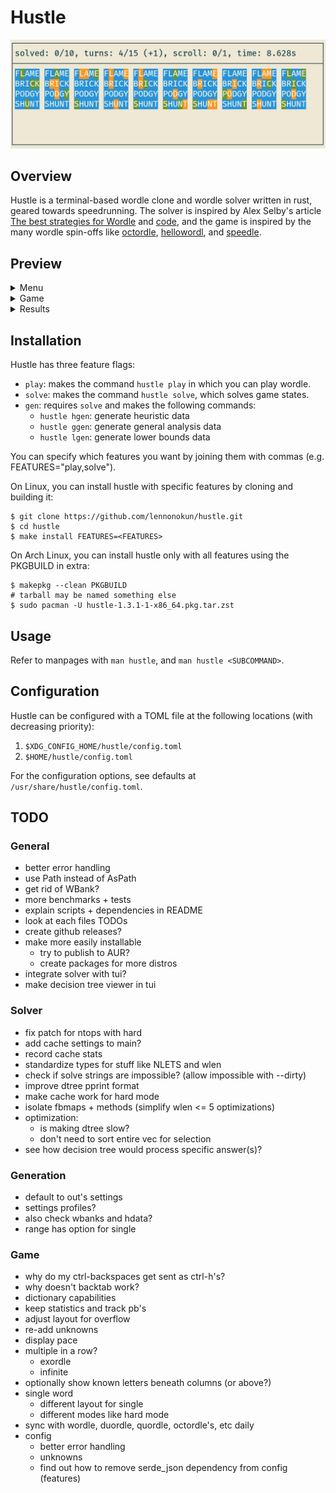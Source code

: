 # Hustle
![preview](extra/preview/main_preview.png)

## Overview
Hustle is a terminal-based wordle clone and wordle solver written in
rust, geared towards speedrunning. The solver is inspired by Alex
Selby's article [The best strategies for Wordle](http://sonorouschocolate.com/notes/index.php/The_best_strategies_for_Wordle)
and [code](https://github.com/alex1770/wordle), and the game is
inspired by the many wordle spin-offs like
[octordle](https://octordle.com),
[hellowordl](https://hellowordl.net), and
[speedle](https://tck.mn/speedle/).

## Preview
<details><summary>Menu</summary>

![menu](extra/preview/menu_preview.png)

</details>
<details><summary>Game</summary>

![game](extra/preview/game_preview.png)

</details>
<details><summary>Results</summary>

![results](extra/preview/results_preview.png)

</details>

## Installation
Hustle has three feature flags:
* `play`: makes the command `hustle play` in which you can play wordle.
* `solve`: makes the command `hustle solve`, which solves game states.
* `gen`: requires `solve` and makes the following commands:
  * `hustle hgen`: generate heuristic data
  * `hustle ggen`: generate general analysis data
  * `hustle lgen`: generate lower bounds data

You can specify which features you want by joining them with commas
(e.g. FEATURES="play,solve").

On Linux, you can install hustle with specific features by cloning and building it:
```
$ git clone https://github.com/lennonokun/hustle.git
$ cd hustle
$ make install FEATURES=<FEATURES>
```
On Arch Linux, you can install hustle only with all features using the PKGBUILD in extra:
```
$ makepkg --clean PKGBUILD
# tarball may be named something else
$ sudo pacman -U hustle-1.3.1-1-x86_64.pkg.tar.zst
```

## Usage
Refer to manpages with `man hustle`, and `man hustle <SUBCOMMAND>`.

## Configuration
Hustle can be configured with a TOML file at the following locations (with decreasing priority):

1. `$XDG_CONFIG_HOME/hustle/config.toml`
2. `$HOME/hustle/config.toml`

For the configuration options, see defaults at `/usr/share/hustle/config.toml`.

## TODO
### General
* better error handling
* use Path instead of AsPath
* get rid of WBank?
* more benchmarks + tests
* explain scripts + dependencies in README
* look at each files TODOs
* create github releases?
* make more easily installable
  - try to publish to AUR?
  - create packages for more distros
* integrate solver with tui?
* make decision tree viewer in tui
### Solver
* fix patch for ntops with hard
* add cache settings to main?
* record cache stats
* standardize types for stuff like NLETS and wlen
* check if solve strings are impossible? (allow impossible with --dirty)
* improve dtree pprint format
* make cache work for hard mode
* isolate fbmaps + methods (simplify wlen <= 5 optimizations)
* optimization:
  - is making dtree slow?
  - don't need to sort entire vec for selection
* see how decision tree would process specific answer(s)?
### Generation
* default to out's settings
* settings profiles?
* also check wbanks and hdata?
* range has option for single
### Game
* why do my ctrl-backspaces get sent as ctrl-h's?
* why doesn't backtab work?
* dictionary capabilities
* keep statistics and track pb's
* adjust layout for overflow
* re-add unknowns
* display pace
* multiple in a row?
  - exordle
  - infinite
* optionally show known letters beneath columns (or above?)
* single word
  - different layout for single
  - different modes like hard mode
* sync with wordle, duordle, quordle, octordle's, etc daily
* config
  - better error handling
  - unknowns
  - find out how to remove serde_json dependency from config (features)
